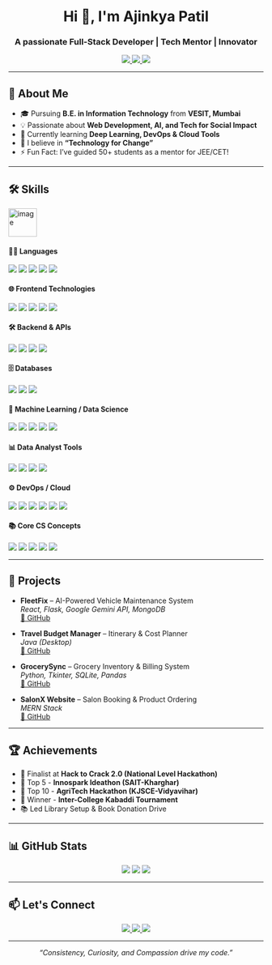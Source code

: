 <h1 align="center">Hi 👋, I'm <b>Ajinkya Patil</b></h1>
<h3 align="center">A passionate Full-Stack Developer | Tech Mentor | Innovator</h3>

<p align="center">
  <a href="https://www.linkedin.com/in/ajinkyaspatil20/" target="_blank">
    <img src="https://img.shields.io/badge/-LinkedIn-blue?style=for-the-badge&logo=linkedin&logoColor=white"/>
  </a>
  <a href="mailto:ajinkyaspatil2011@gmail.com" target="_blank">
    <img src="https://img.shields.io/badge/-Gmail-D14836?style=for-the-badge&logo=gmail&logoColor=white"/>
  </a>
  <a href="https://github.com/ajinkyaspatil20" target="_blank">
    <img src="https://img.shields.io/badge/-GitHub-181717?style=for-the-badge&logo=github&logoColor=white"/>
  </a>
</p>

---

## 🚀 About Me

- 🎓 Pursuing **B.E. in Information Technology** from **VESIT, Mumbai**
- 💡 Passionate about **Web Development, AI, and Tech for Social Impact**
- 🌱 Currently learning **Deep Learning, DevOps & Cloud Tools**
- 🧠 I believe in **“Technology for Change”**
- ⚡ Fun Fact: I’ve guided 50+ students as a mentor for JEE/CET!

---

## 🛠️ Skills
<img width="56" height="56" alt="image" src="https://github.com/user-attachments/assets/a5b80ced-a88c-425f-93e8-3827e4a291c8" />

#### 👨‍💻 Languages
<p>
  <img src="https://img.shields.io/badge/Java-%23ED8B00?style=for-the-badge&logo=java&logoColor=white"/>
  <img src="https://img.shields.io/badge/Python-%233776AB?style=for-the-badge&logo=python&logoColor=white"/>
  <img src="https://img.shields.io/badge/C++-%2300599C?style=for-the-badge&logo=c%2B%2B&logoColor=white"/>
  <img src="https://img.shields.io/badge/JavaScript-F7DF1E?style=for-the-badge&logo=javascript&logoColor=black"/>
  <img src="https://img.shields.io/badge/SQL-003B57?style=for-the-badge&logo=sqlite&logoColor=white"/>
</p>

#### 🌐 Frontend Technologies
<p>
  <img src="https://img.shields.io/badge/HTML5-E34F26?style=for-the-badge&logo=html5&logoColor=white"/>
  <img src="https://img.shields.io/badge/CSS3-1572B6?style=for-the-badge&logo=css3&logoColor=white"/>
  <img src="https://img.shields.io/badge/Tailwind_CSS-38B2AC?style=for-the-badge&logo=tailwind-css&logoColor=white"/>
  <img src="https://img.shields.io/badge/Bootstrap-563D7C?style=for-the-badge&logo=bootstrap&logoColor=white"/>
  <img src="https://img.shields.io/badge/React-61DAFB?style=for-the-badge&logo=react&logoColor=black"/>
</p>

#### 🛠️ Backend & APIs
<p>
  <img src="https://img.shields.io/badge/Node.js-339933?style=for-the-badge&logo=nodedotjs&logoColor=white"/>
  <img src="https://img.shields.io/badge/Express.js-000000?style=for-the-badge&logo=express&logoColor=white"/>
  <img src="https://img.shields.io/badge/Flask-000000?style=for-the-badge&logo=flask&logoColor=white"/>
  <img src="https://img.shields.io/badge/REST_API-005571?style=for-the-badge"/>
</p>

#### 🗄️ Databases
<p>
  <img src="https://img.shields.io/badge/SQL-003B57?style=for-the-badge&logo=mysql&logoColor=white"/>
  <img src="https://img.shields.io/badge/MongoDB-47A248?style=for-the-badge&logo=mongodb&logoColor=white"/>
  <img src="https://img.shields.io/badge/Firebase-FFCA28?style=for-the-badge&logo=firebase&logoColor=black"/>
</p>

#### 🧠 Machine Learning / Data Science
<p>
  <img src="https://img.shields.io/badge/TensorFlow-FF6F00?style=for-the-badge&logo=tensorflow&logoColor=white"/>
  <img src="https://img.shields.io/badge/Pandas-150458?style=for-the-badge&logo=pandas&logoColor=white"/>
  <img src="https://img.shields.io/badge/NumPy-013243?style=for-the-badge&logo=numpy&logoColor=white"/>
  <img src="https://img.shields.io/badge/Matplotlib-008080?style=for-the-badge&logo=matplotlib&logoColor=white"/>
  <img src="https://img.shields.io/badge/Scikit_Learn-F7931E?style=for-the-badge&logo=scikitlearn&logoColor=white"/>
</p>

#### 📊 Data Analyst Tools
<p>
  <img src="https://img.shields.io/badge/Jupyter-F37626?style=for-the-badge&logo=jupyter&logoColor=white"/>
  <img src="https://img.shields.io/badge/Google_Colab-F9AB00?style=for-the-badge&logo=googlecolab&logoColor=white"/>
  <img src="https://img.shields.io/badge/RapidMiner-FFCC00?style=for-the-badge&logo=rapidminer&logoColor=black"/>
  <img src="https://img.shields.io/badge/MS_Excel-217346?style=for-the-badge&logo=microsoft-excel&logoColor=white"/>
</p>

#### ⚙️ DevOps / Cloud
<p>
  <img src="https://img.shields.io/badge/Git-F05032?style=for-the-badge&logo=git&logoColor=white"/>
  <img src="https://img.shields.io/badge/GitHub-181717?style=for-the-badge&logo=github&logoColor=white"/>
  <img src="https://img.shields.io/badge/Jenkins-D24939?style=for-the-badge&logo=jenkins&logoColor=white"/>
  <img src="https://img.shields.io/badge/Docker-2496ED?style=for-the-badge&logo=docker&logoColor=white"/>
  <img src="https://img.shields.io/badge/AWS-232F3E?style=for-the-badge&logo=amazonaws&logoColor=white"/>
  <img src="https://img.shields.io/badge/Postman-FF6C37?style=for-the-badge&logo=postman&logoColor=white"/>
</p>

#### 📚 Core CS Concepts
<p>
  <img src="https://img.shields.io/badge/DSA-%2300C853?style=for-the-badge&logo=codeforces&logoColor=white"/>
  <img src="https://img.shields.io/badge/OOP-Principles-%23f38b00?style=for-the-badge&logo=abstract&logoColor=white"/>
  <img src="https://img.shields.io/badge/Operating_Systems-%23007396?style=for-the-badge&logo=linux&logoColor=white"/>
  <img src="https://img.shields.io/badge/Computer_Networks-%23E34F26?style=for-the-badge&logo=cisco&logoColor=white"/>
  <img src="https://img.shields.io/badge/DBMS-003B57?style=for-the-badge&logo=databricks&logoColor=white"/>
</p>

---

## 💼 Projects

- **FleetFix** – AI-Powered Vehicle Maintenance System  
  *React, Flask, Google Gemini API, MongoDB*  
  [🔗 GitHub](https://github.com/ajinkyaspatil20/FleetFix)

- **Travel Budget Manager** – Itinerary & Cost Planner  
  *Java (Desktop)*  
  [🔗 GitHub](https://github.com/ajinkyaspatil20/Travel-Budget-management)

- **GrocerySync** – Grocery Inventory & Billing System  
  *Python, Tkinter, SQLite, Pandas*  
  [🔗 GitHub](https://github.com/ajinkyaspatil20/Grocergrocery-management-system)

- **SalonX Website** – Salon Booking & Product Ordering  
  *MERN Stack*  
  [🔗 GitHub](https://github.com/ajinkyaspatil20/Salon_website_Palcoa/tree/master/SalonX-main)

---

## 🏆 Achievements

- 🥇 Finalist at **Hack to Crack 2.0 (National Level Hackathon)**
- 🏅 Top 5 - **Innospark Ideathon (SAIT-Kharghar)**
- 🧠 Top 10 - **AgriTech Hackathon (KJSCE-Vidyavihar)**
- 🏐 Winner - **Inter-College Kabaddi Tournament**
- 📚 Led Library Setup & Book Donation Drive

---

## 📊 GitHub Stats

<div align="center">
  <img src="https://github-readme-stats.vercel.app/api?username=ajinkyaspatil20&show_icons=true&theme=radical" />
  <img src="https://github-readme-streak-stats.herokuapp.com?user=ajinkyaspatil20&theme=radical" />
  <img src="https://github-readme-stats.vercel.app/api/top-langs/?username=ajinkyaspatil20&layout=compact&theme=radical" />
</div>

---

## 📫 Let's Connect

<p align="center">
  <a href="mailto:ajinkyaspatil2011@gmail.com">
    <img src="https://img.shields.io/badge/Gmail-D14836?style=for-the-badge&logo=gmail&logoColor=white" />
  </a>
  <a href="https://www.linkedin.com/in/ajinkyaspatil20/">
    <img src="https://img.shields.io/badge/LinkedIn-0077B5?style=for-the-badge&logo=linkedin&logoColor=white" />
  </a>
  <a href="https://github.com/ajinkyaspatil20">
    <img src="https://img.shields.io/badge/GitHub-181717?style=for-the-badge&logo=github&logoColor=white" />
  </a>
</p>

---

<p align="center"><i>“Consistency, Curiosity, and Compassion drive my code.”</i></p>
